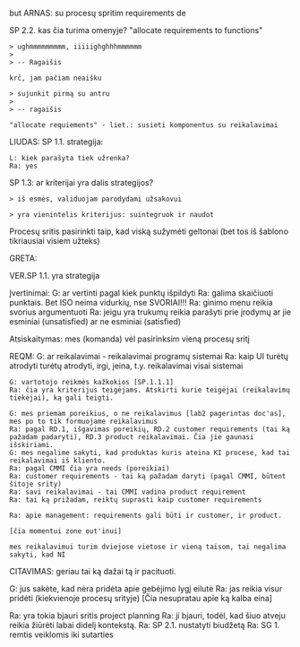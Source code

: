 but ARNAS: su procesų spritim requirements de

SP 2.2.
    kas čia turima omenyje?
    "allocate requirements to functions"

    > ughmmmmmmmmm, iiiiighghhhmmmmmm
    > 
    > -- Ragaišis

    krč, jam pačiam neaišku

    > sujunkit pirmą su antru
    > 
    > -- ragaišis

    "allocate requiements" - liet.: susieti komponentus su reikalavimai

LIUDAS:
SP 1.1.
    strategija:
    
    L: kiek parašyta tiek užrenka?
    Ra: yes

SP 1.3:
    ar kriterijai yra dalis strategijos?
    
    > iš esmės, validuojam parodydami užsakovui

    > yra vienintelis kriterijus: suintegruok ir naudot

Procesų sritis pasirinkti taip, kad viską sužymėti geltonai (bet tos iš šablono tikriausiai visiem užteks)

GRETA:

VER.SP 1.1. yra strategija

Įvertinimai:
    G: ar vertinti pagal kiek punktų išpildyti
    Ra: galima skaičiuoti punktais. Bet ISO neima vidurkių, nse SVORIAI!!!
    Ra: ginimo menu reikia svorius argumentuoti
    Ra: jeigu yra trukumų reikia parašyti prie įrodymų ar jie esminiai (unsatisfied) ar ne esminiai (satisfied)

Atsiskaitymas:
    mes (komanda) vėl pasirinksim vieną procesų sritį

REQM:
    G: ar reikalavimai - reikalavimai programų sistemai
    Ra: kaip UI turėtų atrodyti turėtų atrodyti, irgi, įeina, t.y. reikalavimai visai sistemai
    
    G: vartotojo reikmės kažkokios [SP.1.1.1]
    Ra: čia yra kriterijus teigėjams. Atskirti kurie teigėjai (reikalavimų tiekėjai), ką gali teigti.

    G: mes priemam poreikius, o ne reikalavimus [lab2 pagerintas doc'as], mes po to tik formuojame reikalavimus
    Ra: pagal RD.1, išgavimas poreikių, RD.2 customer requirements (tai ką pažadam padaryti), RD.3 product reikalavimai. Čia jie gaunasi išskiriami.
    G: mes negalime sakyti, kad produktas kuris ateina KI procese, kad tai reikalavimai iš kliento.
    Ra: pagal CMMI čia yra needs (poreikiai)
    Ra: customer requirements - tai ką pažadam daryti (pagal CMMI, būtent šitoje srity)
    Ra: savi reikalavimai - tai CMMI vadina product requirement
    Ra: tai ką prižadam, reiktų suprasti kaip customer requirements

    Ra: apie management: requirements gali būti ir customer, ir product.

    [čia momentui zone out'inui]

    mes reikalavimui turim dviejose vietose ir vieną taisom, tai negalima sakyti, kad NI

CITAVIMAS: geriau tai ką dažai tą ir pacituoti.

G: jus sakėte, kad nėra pridėta apie gebėjimo lygį eilutė
Ra: jas reikia visur pridėti (kiekvienoje procesų srityje)
[Čia nesupratau apie ką kalba eina]

Ra: yra tokia bjauri sritis project planning
Ra: ji bjauri, todėl, kad šiuo atveju reikia žiūrėti labai didelį kontekstą.
Ra: SP 2.1. nustatyti biudžetą
Ra: SG 1. remtis veiklomis iki sutarties
